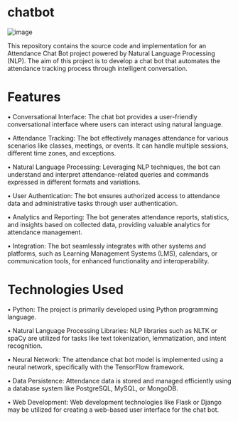 # chatbot
![image](https://github.com/hpatel0107/chatbot/assets/79136705/abf5898b-92a4-44cc-a8de-675c7619355d)

This repository contains the source code and implementation for an Attendance Chat Bot project powered by Natural Language Processing (NLP). The aim of this project is to develop a chat bot that automates the attendance tracking process through intelligent conversation.

# Features
•	Conversational Interface: The chat bot provides a user-friendly conversational interface where users can interact using natural language.

•	Attendance Tracking: The bot effectively manages attendance for various scenarios like classes, meetings, or events. It can handle multiple sessions, different time zones, and exceptions.

•	Natural Language Processing: Leveraging NLP techniques, the bot can understand and interpret attendance-related queries and commands expressed in different formats and variations.

•	User Authentication: The bot ensures authorized access to attendance data and administrative tasks through user authentication.

•	Analytics and Reporting: The bot generates attendance reports, statistics, and insights based on collected data, providing valuable analytics for attendance management.

•	Integration: The bot seamlessly integrates with other systems and platforms, such as Learning Management Systems (LMS), calendars, or communication tools, for enhanced functionality and interoperability.

# Technologies Used

•	Python: The project is primarily developed using Python programming language.

•	Natural Language Processing Libraries: NLP libraries such as NLTK or spaCy are utilized for tasks like text tokenization, lemmatization, and intent recognition.

•	Neural Network: The attendance chat bot model is implemented using a neural network, specifically with the TensorFlow framework.

•	Data Persistence: Attendance data is stored and managed efficiently using a database system like PostgreSQL, MySQL, or MongoDB.

•	Web Development: Web development technologies like Flask or Django may be utilized for creating a web-based user interface for the chat bot.
